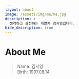 ```yaml
---
layout: about
image: /assets/img/me/me.jpg
description: >
  생각하고 실천하는 개발자 김서영입니다.
hide_description: true
---
```


# About Me

> Name: 김서영 <br/>
> Birth: 1997.08.14

<!--author-->
